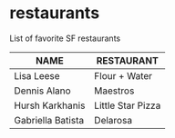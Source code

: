 # restaurants
List of favorite SF restaurants

 NAME | RESTAURANT 
---|---
Lisa Leese | Flour + Water
Dennis Alano | Maestros
Hursh Karkhanis | Little Star Pizza
Gabriella Batista | Delarosa
